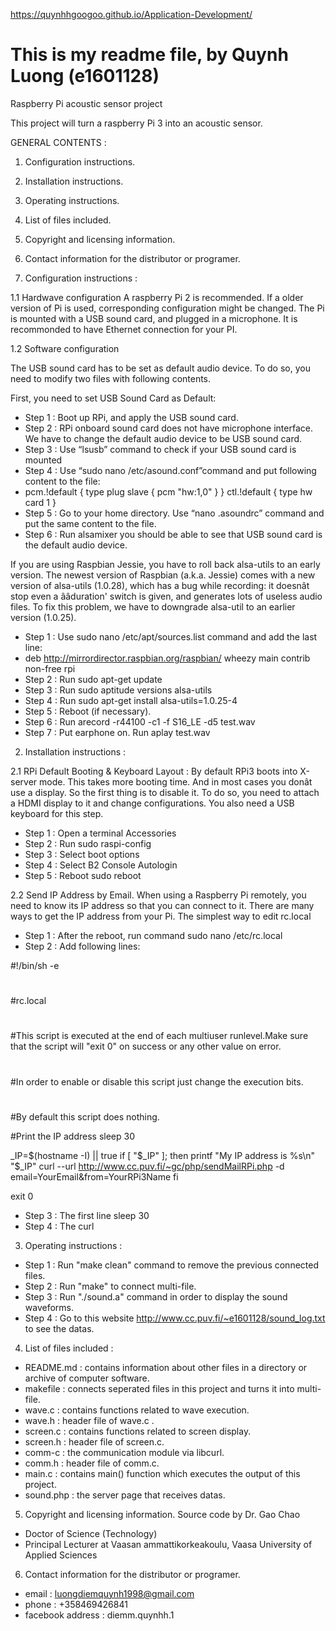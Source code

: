 https://quynhhgoogoo.github.io/Application-Development/
# This is my readme file, by Quynh Luong (e1601128)
Raspberry Pi acoustic sensor project

This project will turn a raspberry Pi 3 into an acoustic sensor.

GENERAL CONTENTS :
1. Configuration instructions.
2. Installation instructions.
3. Operating instructions.
4. List of files included.
5. Copyright and licensing information.
6. Contact information for the distributor or programer.


1. Configuration instructions :

1.1 Hardwave configuration
A raspberry Pi 2 is recommended. If a older version of Pi is used, corresponding
configuration might be changed.
The Pi is mounted with a USB sound card, and plugged in a microphone.
It is recommonded to have Ethernet connection for your PI.

1.2 Software configuration

The USB sound card has to be set as default audio device. To do so, you need
to modify two files with following contents.

First, you need to set USB Sound Card as Default:
- Step 1 : Boot up RPi, and apply the USB sound card.
- Step 2 : RPi onboard sound card does not have microphone interface. We have to change the default audio device to be USB sound card.
- Step 3 : Use “lsusb” command to check if your USB sound card is mounted
- Step 4 : Use “sudo nano /etc/asound.conf”command and put following content to the file:
- pcm.!default {
  type plug
  slave {
    pcm "hw:1,0"
  }
 }
 ctl.!default {
    type hw
    card 1
 }
- Step 5 : Go to your home directory. Use “nano .asoundrc” command and put the same content to the file.
- Step 6 : Run alsamixer you should be able to see that USB sound card is the default audio device.

If you are using Raspbian Jessie, you have to roll back alsa-utils to an early version.
The newest version of Raspbian (a.k.a. Jessie) comes with a new version of alsa-utils (1.0.28),
which has a bug while recording: it doesnât stop even a ââduration' switch is given, and generates lots of useless audio files.
To fix this problem, we have to downgrade alsa-util to an earlier version (1.0.25).

- Step 1 : Use sudo nano /etc/apt/sources.list command and add the last line:
- deb http://mirrordirector.raspbian.org/raspbian/ wheezy main contrib non-free rpi
- Step 2 : Run sudo apt-get update
- Step 3 : Run sudo aptitude versions alsa-utils
- Step 4 : Run sudo apt-get install alsa-utils=1.0.25-4
- Step 5 : Reboot (if necessary).
- Step 6 : Run arecord -r44100 -c1 -f S16_LE -d5 test.wav
- Step 7 : Put earphone on. Run aplay test.wav

2. Installation instructions :

2.1 RPi Default Booting & Keyboard Layout :
By default RPi3 boots into X-server mode. This takes more booting time. And in most cases you donât use a display. So the first thing is to disable it.
To do so, you need to attach a HDMI display to it and change configurations. You also need a USB keyboard for this step.
- Step 1 : Open a terminal Accessories
- Step 2 : Run sudo raspi-config
- Step 3 : Select boot options
- Step 4 : Select B2 Console Autologin
- Step 5 : Reboot sudo reboot

2.2 Send IP Address by Email.
When using a Raspberry Pi remotely, you need to know its IP address so that you can connect to it. There are many ways to get the IP address from your Pi.
The simplest way to edit rc.local
- Step 1 : After the reboot, run command sudo nano /etc/rc.local
- Step 2 : Add following lines:

 #!/bin/sh -e
 #
 #rc.local
 #
 #This script is executed at the end of each multiuser runlevel.Make sure that the script will "exit 0" on success or any other value on error.
 #
 #In order to enable or disable this script just change the execution bits.
 #
 #By default this script does nothing.

 #Print the IP address
 sleep 30

 _IP=$(hostname -I) || true
 if [ "$_IP" ]; then
  printf "My IP address is %s\n" "$_IP"
  curl --url http://www.cc.puv.fi/~gc/php/sendMailRPi.php -d email=YourEmail&from=YourRPi3Name
 fi

 exit 0
- Step 3 : The first line sleep 30
- Step 4 : The curl


3. Operating instructions :
- Step 1 : Run "make clean" command to remove the previous connected files.
- Step 2 : Run "make" to connect multi-file.
- Step 3 : Run "./sound.a" command in order to display the sound waveforms.
- Step 4 : Go to this website http://www.cc.puv.fi/~e1601128/sound_log.txt to see the datas.

4. List of files included :
- README.md : contains information about other files in a directory or archive of computer software. 
- makefile : connects seperated files in this project and turns it into multi-file. 
- wave.c : contains functions related to wave execution.
- wave.h : header file of wave.c .
- screen.c : contains functions related to screen display. 
- screen.h : header file of screen.c. 
- comm-c : the communication module via libcurl. 
- comm.h : header file of comm.c. 
- main.c : contains main() function which executes the output of this project.
- sound.php : the server page that receives datas. 


5. Copyright and licensing information.
Source code by Dr. Gao Chao
- Doctor of Science (Technology)
- Principal Lecturer at Vaasan ammattikorkeakoulu, Vaasa University of Applied Sciences

6. Contact information for the distributor or programer.
- email : luongdiemquynh1998@gmail.com
- phone : +358469426841
- facebook address : diemm.quynhh.1
